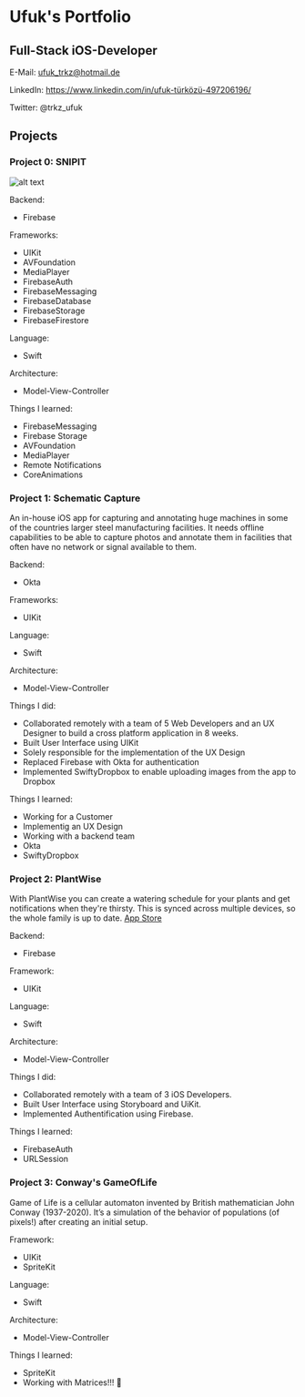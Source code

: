 # Ufuk's Portfolio

## Full-Stack iOS-Developer

E-Mail: ufuk_trkz@hotmail.de    

LinkedIn: https://www.linkedin.com/in/ufuk-türközü-497206196/   

Twitter: @trkz_ufuk

## Projects

### Project 0: SNIPIT

![alt text](https://github.com/oezguenY/Portfolio_Projects/blob/main/images/snipit0.png?raw=true)

Backend:

- Firebase

Frameworks:

- UIKit
- AVFoundation
- MediaPlayer
- FirebaseAuth
- FirebaseMessaging
- FirebaseDatabase
- FirebaseStorage
- FirebaseFirestore

Language:

- Swift

Architecture:

- Model-View-Controller

Things I learned:

- FirebaseMessaging
- Firebase Storage
- AVFoundation
- MediaPlayer
- Remote Notifications
- CoreAnimations

### Project 1: Schematic Capture

An in-house iOS app for capturing and annotating huge machines in some of the countries larger steel manufacturing facilities. It needs offline capabilities to be able to capture photos and annotate them in facilities that often have no network or signal available to them.

Backend:

- Okta

Frameworks:

- UIKit

Language:

- Swift

Architecture:

- Model-View-Controller

Things I did:

- Collaborated remotely with a team of 5 Web Developers and an UX Designer to build a cross platform application in 8 weeks.
- Built User Interface using UIKit
- Solely responsible for the implementation of the UX Design
- Replaced Firebase with Okta for authentication
- Implemented SwiftyDropbox to enable uploading images from the app to Dropbox

Things I learned:

- Working for a Customer
- Implementig an UX Design
- Working with a backend team
- Okta
- SwiftyDropbox

### Project 2: PlantWise

With PlantWise you can create a watering schedule for your plants and get notifications when they're thirsty. This is synced across multiple devices, so the whole family is up to date.
[App Store](https://apps.apple.com/de/app/plantwise/id1497953084)

Backend:

- Firebase

Framework:

- UIKit

Language:

- Swift

Architecture:

- Model-View-Controller

Things I did:

- Collaborated remotely with a team of 3 iOS Developers.
- Built User Interface using Storyboard and UiKit.
- Implemented Authentification using Firebase.

Things I learned:
- FirebaseAuth
- URLSession

### Project 3: Conway's GameOfLife

Game of Life is a cellular automaton invented by British mathematician John Conway (1937-2020). It’s a simulation of the behavior of populations (of pixels!) after creating an initial setup.

Framework:

- UIKit
- SpriteKit

Language:

- Swift

Architecture:

- Model-View-Controller

Things I learned:

- SpriteKit
- Working with Matrices!!! 🤯

